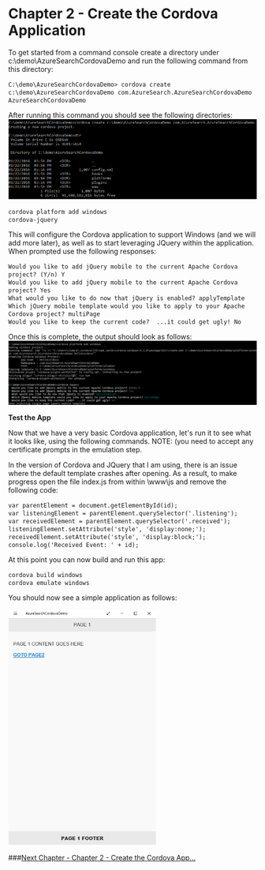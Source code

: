 # Chapter 2 - Create the Cordova Application

To get started from a command console create a directory under c:\demo\AzureSearchCordovaDemo and run the following command from this directory:
<pre><code>C:\demo\AzureSearchCordovaDemo> cordova create c:\demo\AzureSearchCordovaDemo com.AzureSearch.AzureSearchCordovaDemo AzureSearchCordovaDemo
</code></pre>

After running this command you should see the following directories:
<img src="https://raw.githubusercontent.com/liamca/AzureSearchMobile/master/Chapter%202%20-%20Create%20the%20Cordova%20App/create_app.png" width="930" width="299">

<pre><code>cordova platform add windows
cordova-jquery</code></pre>

This will configure the Cordova application to support Windows (and we will add more later), as well as to start leveraging JQuery within the application.  When prompted use the following responses:

<pre><code>Would you like to add jQuery mobile to the current Apache Cordova project? (Y/n) Y
Would you like to add jQuery mobile to the current Apache Cordova project? Yes
What would you like to do now that jQuery is enabled? applyTemplate
Which jQuery mobile template would you like to apply to your Apache Cordova project? multiPage
Would you like to keep the current code?  ...it could get ugly! No
</code></pre>

Once this is complete, the output should look as follows:
<img src="https://raw.githubusercontent.com/liamca/AzureSearchMobile/master/Chapter%202%20-%20Create%20the%20Cordova%20App/configure_app.png" width="1270" width="329">

**Test the App**

Now that we have a very basic Cordova application, let's run it to see what it looks like, using the following commands.  NOTE: (you need to accept any certificate prompts in the emulation step.

In the version of Cordova and JQuery that I am using, there is an issue where the default template crashes after opening.  As a result, to make progress open the file index.js from within \www\js and remove the following code:

<pre><code>var parentElement = document.getElementById(id);
var listeningElement = parentElement.querySelector('.listening');
var receivedElement = parentElement.querySelector('.received');
listeningElement.setAttribute('style', 'display:none;');
receivedElement.setAttribute('style', 'display:block;');
console.log('Received Event: ' + id);
</code></pre>

At this point you can now build and run this app: 

<pre><code>cordova build windows
cordova emulate windows</code></pre>

You should now see a simple application as follows:

<img src="https://raw.githubusercontent.com/liamca/AzureSearchMobile/master/Chapter%202%20-%20Create%20the%20Cordova%20App/initial_cordova_screenshot.png" width="300" width="479">

###[Next Chapter - Chapter 2 - Create the Cordova App...](https://github.com/liamca/AzureSearchMobile/tree/master/Chapter%202%20-%20Create%20the%20Cordova%20App)

